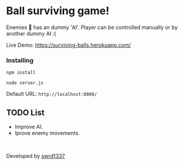 # Ball surviving game!

Enemies 👾 has an dummy 'AI'. Player can be controlled manually or by another dummy AI :(

Live Demo: https://surviving-balls.herokuapp.com/


### Installing

```
npm install

node server.js

```
Default URL:  ```http://localhost:8080/```

## TODO List

* Improve AI.
* Iprove enemy movements.

<br>

Developed by [swrd1337](https://github.com/swrd1337)
